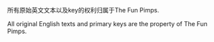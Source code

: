 所有原始英文文本以及key的权利归属于The Fun Pimps.

All original English texts and primary keys are the property of The Fun Pimps.
